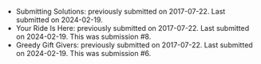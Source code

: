 * Submitting Solutions: previously submitted on 2017-07-22. Last submitted on 2024-02-19.
* Your Ride Is Here: previously submitted on 2017-07-22. Last submitted on 2024-02-19. This was submission #8.
* Greedy Gift Givers: previously submitted on 2017-07-22. Last submitted on 2024-02-19. This was submission #6.
